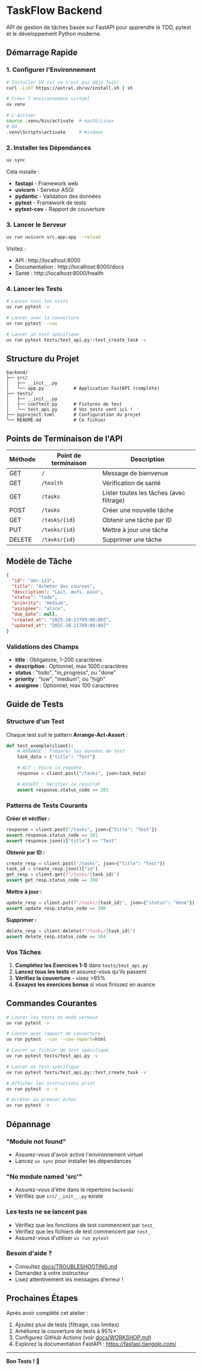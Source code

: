 # TaskFlow Backend

API de gestion de tâches basée sur FastAPI pour apprendre le TDD, pytest et le développement Python moderne.

## Démarrage Rapide

### 1. Configurer l'Environnement

```bash
# Installer UV (si ce n'est pas déjà fait)
curl -LsSf https://astral.sh/uv/install.sh | sh

# Créer l'environnement virtuel
uv venv

# L'activer
source .venv/bin/activate  # macOS/Linux
# OU
.venv\Scripts\activate     # Windows
```

### 2. Installer les Dépendances

```bash
uv sync
```

Cela installe :
- **fastapi** - Framework web
- **uvicorn** - Serveur ASGI
- **pydantic** - Validation des données
- **pytest** - Framework de tests
- **pytest-cov** - Rapport de couverture

### 3. Lancer le Serveur

```bash
uv run uvicorn src.app:app --reload
```

Visitez :
- API : http://localhost:8000
- Documentation : http://localhost:8000/docs
- Santé : http://localhost:8000/health

### 4. Lancer les Tests

```bash
# Lancer tous les tests
uv run pytest -v

# Lancer avec la couverture
uv run pytest --cov

# Lancer un test spécifique
uv run pytest tests/test_api.py::test_create_task -v
```

## Structure du Projet

```
backend/
├── src/
│   ├── __init__.py
│   └── app.py           # Application FastAPI (complète)
├── tests/
│   ├── __init__.py
│   ├── conftest.py      # Fixtures de test
│   └── test_api.py      # Vos tests vont ici !
├── pyproject.toml       # Configuration du projet
└── README.md            # Ce fichier
```

## Points de Terminaison de l'API

| Méthode | Point de terminaison | Description |
|---------|----------------------|-------------|
| GET | `/` | Message de bienvenue |
| GET | `/health` | Vérification de santé |
| GET | `/tasks` | Lister toutes les tâches (avec filtrage) |
| POST | `/tasks` | Créer une nouvelle tâche |
| GET | `/tasks/{id}` | Obtenir une tâche par ID |
| PUT | `/tasks/{id}` | Mettre à jour une tâche |
| DELETE | `/tasks/{id}` | Supprimer une tâche |

## Modèle de Tâche

```json
{
  "id": "abc-123",
  "title": "Acheter des courses",
  "description": "Lait, œufs, pain",
  "status": "todo",
  "priority": "medium",
  "assignee": "alice",
  "due_date": null,
  "created_at": "2025-10-21T09:00:00Z",
  "updated_at": "2025-10-21T09:00:00Z"
}
```

### Validations des Champs

- **title** : Obligatoire, 1-200 caractères
- **description** : Optionnel, max 1000 caractères
- **status** : "todo", "in_progress", ou "done"
- **priority** : "low", "medium", ou "high"
- **assignee** : Optionnel, max 100 caractères

## Guide de Tests

### Structure d'un Test

Chaque test suit le pattern **Arrange-Act-Assert** :

```python
def test_exemple(client):
    # ARRANGE : Préparer les données de test
    task_data = {"title": "Test"}

    # ACT : Faire la requête
    response = client.post("/tasks", json=task_data)

    # ASSERT : Vérifier le résultat
    assert response.status_code == 201
```

### Patterns de Tests Courants

**Créer et vérifier :**
```python
response = client.post("/tasks", json={"title": "Test"})
assert response.status_code == 201
assert response.json()["title"] == "Test"
```

**Obtenir par ID :**
```python
create_resp = client.post("/tasks", json={"title": "Test"})
task_id = create_resp.json()["id"]
get_resp = client.get(f"/tasks/{task_id}")
assert get_resp.status_code == 200
```

**Mettre à jour :**
```python
update_resp = client.put(f"/tasks/{task_id}", json={"status": "done"})
assert update_resp.status_code == 200
```

**Supprimer :**
```python
delete_resp = client.delete(f"/tasks/{task_id}")
assert delete_resp.status_code == 204
```

### Vos Tâches

1. **Complétez les Exercices 1-5** dans `tests/test_api.py`
2. **Lancez tous les tests** et assurez-vous qu'ils passent
3. **Vérifiez la couverture** - visez >85%
4. **Essayez les exercices bonus** si vous finissez en avance

## Commandes Courantes

```bash
# Lancer les tests en mode verbeux
uv run pytest -v

# Lancer avec rapport de couverture
uv run pytest --cov --cov-report=html

# Lancer un fichier de test spécifique
uv run pytest tests/test_api.py -v

# Lancer un test spécifique
uv run pytest tests/test_api.py::test_create_task -v

# Afficher les instructions print
uv run pytest -v -s

# Arrêter au premier échec
uv run pytest -x
```

## Dépannage

### "Module not found"
- Assurez-vous d'avoir activé l'environnement virtuel
- Lancez `uv sync` pour installer les dépendances

### "No module named 'src'"
- Assurez-vous d'être dans le répertoire `backend/`
- Vérifiez que `src/__init__.py` existe

### Les tests ne se lancent pas
- Vérifiez que les fonctions de test commencent par `test_`
- Vérifiez que les fichiers de test commencent par `test_`
- Assurez-vous d'utiliser `uv run pytest`

### Besoin d'aide ?
- Consultez [docs/TROUBLESHOOTING.md](../docs/TROUBLESHOOTING.md)
- Demandez à votre instructeur
- Lisez attentivement les messages d'erreur !

## Prochaines Étapes

Après avoir complété cet atelier :
1. Ajoutez plus de tests (filtrage, cas limites)
2. Améliorez la couverture de tests à 95%+
3. Configurez GitHub Actions (voir [docs/WORKSHOP.md](../docs/WORKSHOP.md))
4. Explorez la documentation FastAPI : https://fastapi.tiangolo.com/

---

**Bon Tests !** 🧪
